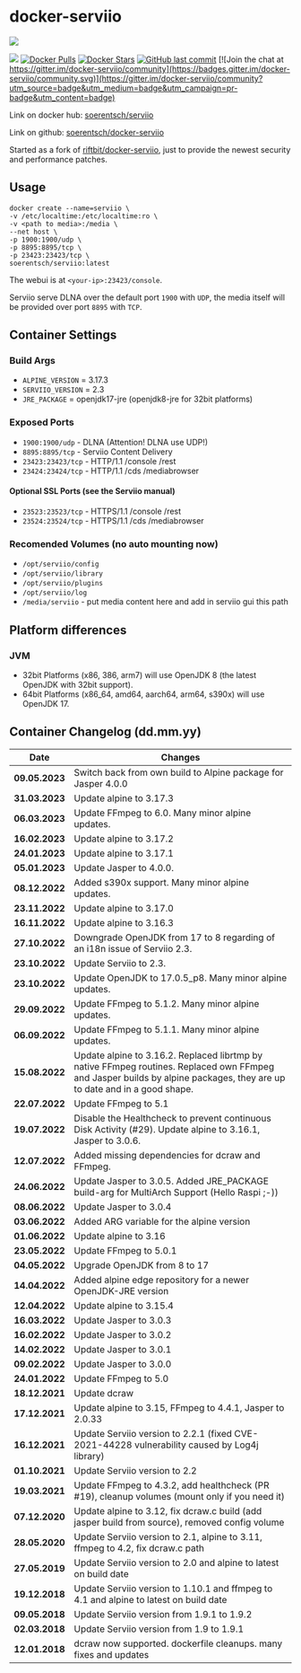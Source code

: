 # docker-serviio

[![](http://serviio.org/images/serviio.png)](http://serviio.org/) 

[![](https://images.microbadger.com/badges/image/soerentsch/serviio.svg)](https://microbadger.com/images/soerentsch/serviio) [![Docker Pulls](https://img.shields.io/docker/pulls/soerentsch/serviio)](https://hub.docker.com/r/soerentsch/serviio/) [![Docker Stars](https://img.shields.io/docker/stars/soerentsch/serviio)](https://hub.docker.com/r/soerentsch/serviio/) [![GitHub last commit](https://img.shields.io/github/last-commit/soerentsch/docker-serviio/dockerhub.svg)](https://github.com/soerentsch/docker-serviio/dockerhub) [![Join the chat at https://gitter.im/docker-serviio/community](https://badges.gitter.im/docker-serviio/community.svg)](https://gitter.im/docker-serviio/community?utm_source=badge&utm_medium=badge&utm_campaign=pr-badge&utm_content=badge) 
  
Link on docker hub: [soerentsch/serviio](https://hub.docker.com/r/soerentsch/serviio/)

Link on github: [soerentsch/docker-serviio](https://github.com/soerentsch/docker-serviio)

Started as a fork of [riftbit/docker-serviio](https://github.com/riftbit/docker-serviio), just to provide the newest security and performance patches.

## Usage
```
docker create --name=serviio \
-v /etc/localtime:/etc/localtime:ro \
-v <path to media>:/media \
--net host \
-p 1900:1900/udp \
-p 8895:8895/tcp \
-p 23423:23423/tcp \
soerentsch/serviio:latest
```

The webui is at `<your-ip>:23423/console`.

Serviio serve DLNA over the default port `1900` with `UDP`, the media itself will be provided over port `8895` with `TCP`.

## Container Settings
### Build Args

 - `ALPINE_VERSION` = 3.17.3
 - `SERVIIO_VERSION` = 2.3
 - `JRE_PACKAGE` = openjdk17-jre (openjdk8-jre for 32bit platforms)

### Exposed Ports

 - `1900:1900/udp` - DLNA (Attention! DLNA use UDP!)
 - `8895:8895/tcp` - Serviio Content Delivery
 - `23423:23423/tcp` - HTTP/1.1 /console /rest
 - `23424:23424/tcp` - HTTP/1.1 /cds /mediabrowser

#### Optional SSL Ports (see the Serviio manual)
 - `23523:23523/tcp` - HTTPS/1.1 /console /rest
 - `23524:23524/tcp` - HTTPS/1.1 /cds /mediabrowser

### Recomended Volumes (no auto mounting now)
 - `/opt/serviio/config`
 - `/opt/serviio/library`
 - `/opt/serviio/plugins`
 - `/opt/serviio/log`
 - `/media/serviio` - put media content here and add in serviio gui this path

## Platform differences
### JVM
 - 32bit Platforms (x86, 386, arm7) will use OpenJDK 8 (the latest OpenJDK with 32bit support).
 - 64bit Platforms (x86_64, amd64, aarch64, arm64, s390x) will use OpenJDK 17.

## Container Changelog (dd.mm.yy)
 | Date | Changes |
 | ---- | ------- |
 | **09.05.2023** | Switch back from own build to Alpine package for Jasper 4.0.0
 | **31.03.2023** | Update alpine to 3.17.3
 | **06.03.2023** | Update FFmpeg to 6.0. Many minor alpine updates.
 | **16.02.2023** | Update alpine to 3.17.2
 | **24.01.2023** | Update alpine to 3.17.1
 | **05.01.2023** | Update Jasper to 4.0.0.
 | **08.12.2022** | Added s390x support. Many minor alpine updates.
 | **23.11.2022** | Update alpine to 3.17.0
 | **16.11.2022** | Update alpine to 3.16.3
 | **27.10.2022** | Downgrade OpenJDK from 17 to 8 regarding of an i18n issue of Serviio 2.3.
 | **23.10.2022** | Update Serviio to 2.3.
 | **23.10.2022** | Update OpenJDK to 17.0.5_p8. Many minor alpine updates.
 | **29.09.2022** | Update FFmpeg to 5.1.2. Many minor alpine updates.
 | **06.09.2022** | Update FFmpeg to 5.1.1. Many minor alpine updates.
 | **15.08.2022** | Update alpine to 3.16.2. Replaced librtmp by native FFmpeg routines. Replaced own FFmpeg and Jasper builds by alpine packages, they are up to date and in a good shape. |
 | **22.07.2022** | Update FFmpeg to 5.1
 | **19.07.2022** | Disable the Healthcheck to prevent continuous Disk Activity (#29). Update alpine to 3.16.1, Jasper to 3.0.6. 
 | **12.07.2022** | Added missing dependencies for dcraw and FFmpeg.
 | **24.06.2022** | Update Jasper to 3.0.5. Added JRE_PACKAGE build-arg for MultiArch Support (Hello Raspi ;-))
 | **08.06.2022** | Update Jasper to 3.0.4
 | **03.06.2022** | Added ARG variable for the alpine version
 | **01.06.2022** | Update alpine to 3.16
 | **23.05.2022** | Update FFmpeg to 5.0.1
 | **04.05.2022** | Upgrade OpenJDK from 8 to 17
 | **14.04.2022** | Added alpine edge repository for a newer OpenJDK-JRE version
 | **12.04.2022** | Update alpine to 3.15.4
 | **16.03.2022** | Update Jasper to 3.0.3
 | **16.02.2022** | Update Jasper to 3.0.2
 | **14.02.2022** | Update Jasper to 3.0.1
 | **09.02.2022** | Update Jasper to 3.0.0
 | **24.01.2022** | Update FFmpeg to 5.0
 | **18.12.2021** | Update dcraw
 | **17.12.2021** | Update alpine to 3.15, FFmpeg to 4.4.1, Jasper to 2.0.33
 | **16.12.2021** | Update Serviio version to 2.2.1 (fixed CVE-2021-44228 vulnerability caused by Log4j library)
 | **01.10.2021** | Update Serviio version to 2.2
 | **19.03.2021** | Update FFmpeg to 4.3.2, add healthcheck (PR #19), cleanup volumes (mount only if you need it)
 | **07.12.2020** | Update alpine to 3.12, fix dcraw.c build (add jasper build from source), removed config volume
 | **28.05.2020** | Update Serviio version to 2.1, alpine to 3.11, ffmpeg to 4.2, fix dcraw.c path
 | **27.05.2019** | Update Serviio version to 2.0 and alpine to latest on build date
 | **19.12.2018** | Update Serviio version to 1.10.1 and ffmpeg to 4.1 and alpine to latest on build date
 | **09.05.2018** | Update Serviio version from 1.9.1 to 1.9.2
 | **02.03.2018** | Update Serviio version from 1.9 to 1.9.1
 | **12.01.2018** | dcraw now supported. dockerfile cleanups. many fixes and updates
